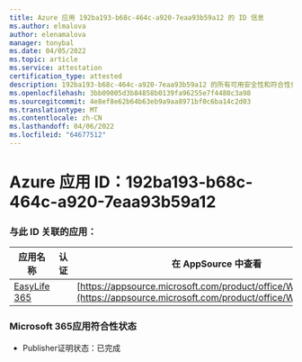 ```yaml
---
title: Azure 应用 192ba193-b68c-464c-a920-7eaa93b59a12 的 ID 信息
ms.author: elmalova
author: elenamalova
manager: tonybal
ms.date: 04/05/2022
ms.topic: article
ms.service: attestation
certification_type: attested
description: 192ba193-b68c-464c-a920-7eaa93b59a12 的所有可用安全性和符合性信息。
ms.openlocfilehash: 3bb09005d3b84858b0139fa96255e7f4480c3a98
ms.sourcegitcommit: 4e8ef8e62b64b63eb9a9aa8971bf0c6ba14c2d03
ms.translationtype: MT
ms.contentlocale: zh-CN
ms.lasthandoff: 04/06/2022
ms.locfileid: "64677512"
---
```

# <a name="azure-app-id-192ba193-b68c-464c-a920-7eaa93b59a12"></a>Azure 应用 ID：192ba193-b68c-464c-a920-7eaa93b59a12


### <a name="apps-associated-with-this-id"></a>与此 ID 关联的应用：
| **应用名称** | **认证** | **在 AppSource 中查看** |
|--------------|---------------|-----------------------|
| [EasyLife 365](../forward/WA200003697.md) |  | [https://appsource.microsoft.com/product/office/WA200003697](https://appsource.microsoft.com/product/office/WA200003697) |

### <a name="microsoft-365-app-compliance-status"></a>Microsoft 365应用符合性状态
- Publisher证明状态：已完成
